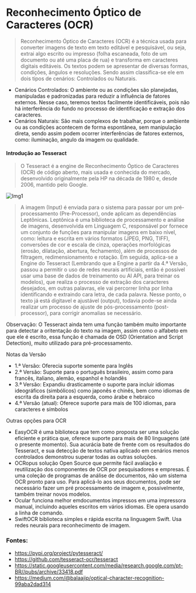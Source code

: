# Reconhecimento Óptico de Caracteres (OCR)

> Reconhecimento Óptico de Caracteres (OCR) é a técnica usada para converter imagens de texto em texto editável e pesquisável, ou seja, extrai algo escrito ou impresso (folha escaneada, foto de um documento ou até uma placa de rua) e transforma em caracteres digitais editáveis. Os textos podem se apresentar de diversas formas, condições, ângulos e resoluções. Sendo assim classifica-se ele em dois tipos de cenários: Controlados ou Naturais.

- Cenários Controlados: O ambiente ou as condições são planejadas, manipuladas e padronizadas para reduzir a influência de fatores externos. Nesse caso, teremos textos facilmente identificáveis, pois não há interferência do fundo no processo de identificação e extração dos caracteres.
- Cenários Naturais: São mais complexos de trabalhar, porque o ambiente ou as condições acontecem de forma espontânea, sem manipulação direta, sendo assim podem ocorrer interferências de fatores externos, como: iluminação, angulo da imagem ou qualidade.

#### Introdução ao Tesseract

> O Tesseract é a engine de Reconhecimento Óptico de Caracteres (OCR) de código aberto, mais usada e conhecida do mercado, desenvolvido originalmente pela HP na década de 1980 e, desde 2006, mantido pelo Google.

![Img1](https://github.com/user-attachments/assets/c7ab8af2-e6d1-4623-99d7-35d8e0942773)

> A imagem (Input) é enviada para o sistema para passar por um pré-processamento (Pre-Processor), onde aplicam as dependências Leptônicas. Leptônica é uma biblioteca de processamento e análise de imagens, desenvolvida em Linguagem C, responsável por fornece um conjunto de funções para manipular imagens em baixo nível, como: leitura e escrita em vários formatos (JPEG, PNG, TIFF), conversões de cor e escala de cinza, operações morfológicas (erosão, dilatação, abertura, fechamento), além de processos de filtragem, redimensionamento e rotação. Em seguida, aplica-se a Engine do Tesseract (Lembrando que a Engine a partir da 4.ª Versão, passou a permitir o uso de redes neurais artificiais, então é possível usar uma base de dados de treinamento ou AI API, para treinar os modelos), que realiza o processo de extração dos caracteres desejados, em outras palavras, ele vai percorrer linha por linha identificando e extraindo cara letra, de cada palavra. Nesse ponto, o texto já está digitavel e ajustável (output), todavia pode-se ainda realizar um processo de ajuste de pós-processamento (post-processor), para corrigir anomalias se necessário.

Observação: O Tesseract ainda tem uma função também muito importante para detectar a oritentação do texto na imagem, assim como o alfabeto em que ele é escrito, essa função é chamada de OSD (Orientation and Script Detection), muito utilizado para pré-processamento.

Notas da Versão 
- 1.ª  Versão: Oferecia suporte somente para Inglês
- 2.ª  Versão: Suporte para o português brasileiro, assim como para francês, italiano, alemão, espanhol e holandês
- 3.ª  Versão: Expandiu drasticamente o suporte para incluir idiomas ideográficos (simbólicos) como japonês e chinês, bem como idiomas de escrita da direita para a esquerda, como árabe e hebraico
- 4.ª  Versão (atual): Oferece suporte para mais de 100 idiomas, para caracteres e símbolos

Outras opções para OCR
- EasyOCR é uma biblioteca que tem como proposta ser uma solução eficiente e prática que, oferece suporte para mais de 80 linguagens (até o presente momento). Sua acurácia bate de frente com os resultados do Tesseract, e sua detecção de textos nativa aplicado em cenários menos controlados demonstrou superar todas as outras soluções.
- OCRopus solução Open Source que permite fácil avaliação e reutilização dos componentes de OCR por pesquisadores e empresas. É uma coleção de programas de análise de documentos, não um sistema OCR pronto para uso. Para aplicá-lo aos seus documentos, pode ser necessário fazer um pré processamento de imagem e, possivelmente, também treinar novos modelos.
- Ocular funciona melhor emdocumentos impressos em uma impressora manual, incluindo aqueles escritos em vários idiomas. Ele opera usando a linha de comando.
- SwiftOCR biblioteca simples e rápida escrita na linguagem Swift. Usa redes neurais para reconhecimento de imagem.

### Fontes:
- https://pypi.org/project/pytesseract/ 
- https://github.com/tesseract-ocr/tesseract
- https://static.googleusercontent.com/media/research.google.com/pt-BR//pubs/archive/33418.pdf
- https://medium.com/@balaajip/optical-character-recognition-99aba2dad314
